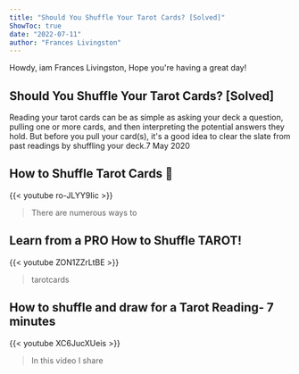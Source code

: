 ```yaml
---
title: "Should You Shuffle Your Tarot Cards? [Solved]"
ShowToc: true 
date: "2022-07-11"
author: "Frances Livingston" 
---
```


Howdy, iam Frances Livingston, Hope you're having a great day!
## Should You Shuffle Your Tarot Cards? [Solved]
Reading your tarot cards can be as simple as asking your deck a question, pulling one or more cards, and then interpreting the potential answers they hold. But before you pull your card(s), it's a good idea to clear the slate from past readings by shuffling your deck.7 May 2020

## How to Shuffle Tarot Cards 🔮
{{< youtube ro-JLYY9Iic >}}
>There are numerous ways to 

## Learn from a PRO How to Shuffle TAROT!
{{< youtube ZON1ZZrLtBE >}}
>tarotcards

## How to shuffle and draw for a Tarot Reading- 7 minutes
{{< youtube XC6JucXUeis >}}
>In this video I share 

